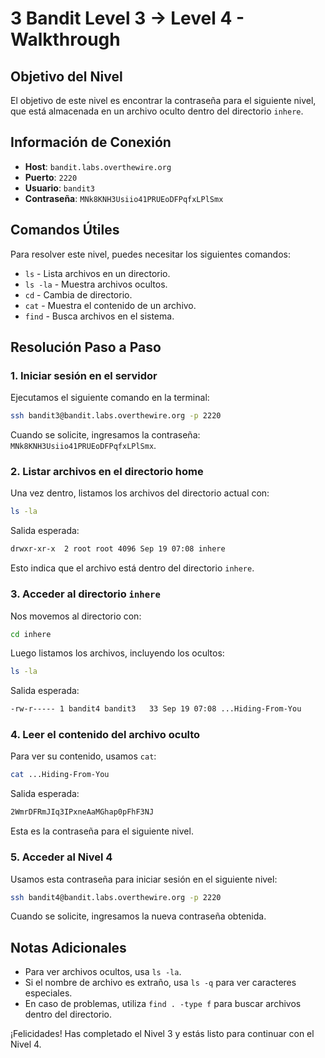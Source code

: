 # 3 Bandit Level 3 → Level 4 - Walkthrough

## Objetivo del Nivel

El objetivo de este nivel es encontrar la contraseña para el siguiente nivel, que está almacenada en un archivo oculto dentro del directorio `inhere`.

## Información de Conexión

- **Host**: `bandit.labs.overthewire.org`
- **Puerto**: `2220`
- **Usuario**: `bandit3`
- **Contraseña**: `MNk8KNH3Usiio41PRUEoDFPqfxLPlSmx`

## Comandos Útiles

Para resolver este nivel, puedes necesitar los siguientes comandos:

- `ls` - Lista archivos en un directorio.
- `ls -la` - Muestra archivos ocultos.
- `cd` - Cambia de directorio.
- `cat` - Muestra el contenido de un archivo.
- `find` - Busca archivos en el sistema.

## Resolución Paso a Paso

### 1. Iniciar sesión en el servidor

Ejecutamos el siguiente comando en la terminal:

```sh
ssh bandit3@bandit.labs.overthewire.org -p 2220
```

Cuando se solicite, ingresamos la contraseña: `MNk8KNH3Usiio41PRUEoDFPqfxLPlSmx`.

### 2. Listar archivos en el directorio home

Una vez dentro, listamos los archivos del directorio actual con:

```sh
ls -la
```

Salida esperada:

```sh
drwxr-xr-x  2 root root 4096 Sep 19 07:08 inhere
```

Esto indica que el archivo está dentro del directorio `inhere`.

### 3. Acceder al directorio `inhere`

Nos movemos al directorio con:

```sh
cd inhere
```

Luego listamos los archivos, incluyendo los ocultos:

```sh
ls -la
```

Salida esperada:

```sh
-rw-r----- 1 bandit4 bandit3   33 Sep 19 07:08 ...Hiding-From-You
```

### 4. Leer el contenido del archivo oculto

Para ver su contenido, usamos `cat`:

```sh
cat ...Hiding-From-You
```

Salida esperada:

```sh
2WmrDFRmJIq3IPxneAaMGhap0pFhF3NJ
```

Esta es la contraseña para el siguiente nivel.

### 5. Acceder al Nivel 4

Usamos esta contraseña para iniciar sesión en el siguiente nivel:

```sh
ssh bandit4@bandit.labs.overthewire.org -p 2220
```

Cuando se solicite, ingresamos la nueva contraseña obtenida.

## Notas Adicionales

- Para ver archivos ocultos, usa `ls -la`.
- Si el nombre de archivo es extraño, usa `ls -q` para ver caracteres especiales.
- En caso de problemas, utiliza `find . -type f` para buscar archivos dentro del directorio.

¡Felicidades! Has completado el Nivel 3 y estás listo para continuar con el Nivel 4.

